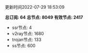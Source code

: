 更新时间2022-07-29 18:53:09

**总订阅: 64**
**总节点: 8049**
**有效节点: 2417**
- ssr节点: 4
- v2ray节点: 1680
- trojan节点: 133
- ss节点: 600
